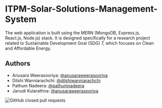 # ITPM-Solar-Solutions-Management-System

The web application is built using the MERN (MongoDB, Express.js, React.js, Node.js) stack. It is designed specifically for a research project related to Sustainable Development Goal (SDG) 7, which focuses on Clean and Affordable Energy.


## Authors

- Anusara Weerasooriya: [@anusaraweerasooriya](https://www.github.com/anusaraweerasooriya)
- Dilshi Wanniarachchi: [@dilshiwanniarachchi](https://www.github.com/DilshiWanniarachchi)
- Pathum Nadeera: [@pathumnadeera](https://www.github.com/PathumNadeera)
- Janudi Kularathna: [@anusaraweerasooriya](https://www.github.com/Janudi62)

<div>
<img alt="GitHub closed pull requests" src="https://img.shields.io/github/issues-pr-closed/anusaraweerasooriya/ITPM-Solar-Solutions-Management-System?color=blue"></div>
